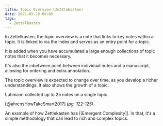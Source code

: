 ```yaml
---
title: Topic Overview (Zettlekasten)
date: 2021-05-28 00:00
tags:
  - Zettelkasten
---
```


In Zettelkasten, the topic overview is a note that links to key notes within a topic. It is linked to via the index and serves as an entry point for a topic.

It is added when you have accumulated a large enough collections of topic notes that it becomes necessary. 

It's also the inbetween point between individual notes and a manuscript, allowing for ordering and extra annotation.

The topic overview is expected to change over time, as you develop a richer understandings. It also shows the growth of a topic. 

Luhmann collected up to 25 notes on a single topic.

[@ahrensHowTakeSmart2017] *(pg. 122-125)*

An example of how Zettlekasten has [[Emergent Complexity]]. In that, it's a simple methodology that can lead to rich and complex topics.
